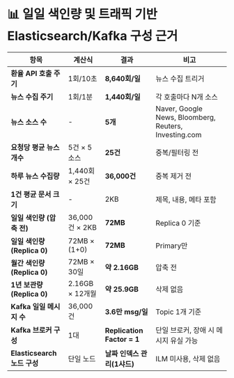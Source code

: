 # 📊 일일 색인량 및 트래픽 기반 Elasticsearch/Kafka 구성 근거
| 항목                      | 계산식           | 결과                         | 비고                                                    |
| ----------------------- | ------------- | -------------------------- | ----------------------------------------------------- |
| **환율 API 호출 주기**        | 1회/10초        | **8,640회/일**               | 뉴스 수집 트리거                                             |
| **뉴스 수집 주기**            | 1회/1분         | **1,440회/일**               | 각 호출마다 N개 소스                                          |
| **뉴스 소스 수**             | -             | **5개**                     | Naver, Google News, Bloomberg, Reuters, Investing.com |
| **요청당 평균 뉴스 개수**        | 5건 × 5소스      | **25건**                    | 중복/필터링 전                                              |
| **하루 뉴스 수집량**           | 1,440회 × 25건  | **36,000건**                | 중복 제거 전                                               |
| **1건 평균 문서 크기**         | -             | 2KB                        | 제목, 내용, 메타 포함                                         |
| **일일 색인량 (압축 전)**       | 36,000건 × 2KB | **72MB**                   | Replica 0 기준                                          |
| **일일 색인량 (Replica 0)**  | 72MB × (1+0)  | **72MB**                   | Primary만                                              |
| **월간 색인량 (Replica 0)**  | 72MB × 30일    | **약 2.16GB**               | 압축 전                                                  |
| **1년 보관량 (Replica 0)**  | 2.16GB × 12개월 | **약 25.9GB**               | 삭제 없음                                                 |
| **Kafka 일일 메시지 수**      | 36,000건       | **3.6만 msg/일**             | Topic 1개 기준                                           |
| **Kafka 브로커 구성**        | 1대            | **Replication Factor = 1** | 단일 브로커, 장애 시 메시지 유실 가능                                |
| **Elasticsearch 노드 구성** | 단일 노드         | **날짜 인덱스 관리(1샤드)**         | ILM 미사용, 삭제 없음                                        |

